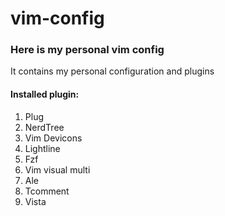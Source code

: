 # vim-config

### Here is my personal vim config

It contains my personal configuration and plugins

#### Installed plugin:

1. Plug
2. NerdTree
3. Vim Devicons
4. Lightline
5. Fzf
6. Vim visual multi
7. Ale
8. Tcomment
9. Vista

